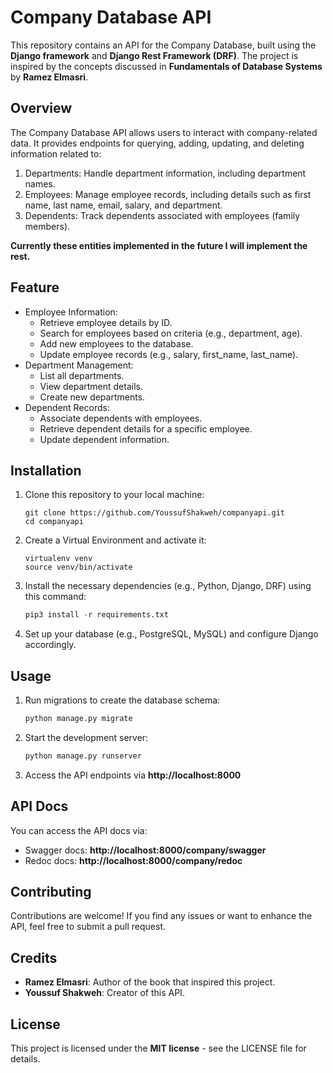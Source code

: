 # Company Database API

This repository contains an API for the Company Database, built using the **Django framework** and **Django Rest Framework (DRF)**. The project is inspired by the concepts discussed in **Fundamentals of Database Systems** by **Ramez Elmasri**.

## Overview

The Company Database API allows users to interact with company-related data. It provides endpoints for querying, adding, updating, and deleting information related to:

1. Departments: Handle department information, including department names.
2. Employees: Manage employee records, including details such as first name, last name, email, salary, and department.
3. Dependents: Track dependents associated with employees (family members).

**Currently these entities implemented in the future I will implement the rest.**

## Feature

- Employee Information:
  - Retrieve employee details by ID.
  - Search for employees based on criteria (e.g., department, age).
  - Add new employees to the database.
  - Update employee records (e.g., salary, first_name, last_name).
- Department Management:
  - List all departments.
  - View department details.
  - Create new departments.
- Dependent Records:
  - Associate dependents with employees.
  - Retrieve dependent details for a specific employee.
  - Update dependent information.

## Installation

1. Clone this repository to your local machine:
   ```
   git clone https://github.com/YoussufShakweh/companyapi.git
   cd companyapi
   ```
2. Create a Virtual Environment and activate it:
   ```
   virtualenv venv
   source venv/bin/activate
   ```
3. Install the necessary dependencies (e.g., Python, Django, DRF) using this command:
   ```python
   pip3 install -r requirements.txt
   ```
4. Set up your database (e.g., PostgreSQL, MySQL) and configure Django accordingly.

## Usage

1. Run migrations to create the database schema:
   ```python
   python manage.py migrate
   ```
2. Start the development server:
   ```python
   python manage.py runserver
   ```
3. Access the API endpoints via **http://localhost:8000**

## API Docs

You can access the API docs via:

- Swagger docs:
  **http://localhost:8000/company/swagger**
- Redoc docs:
  **http://localhost:8000/company/redoc**

## Contributing

Contributions are welcome! If you find any issues or want to enhance the API, feel free to submit a pull request.

## Credits

- **Ramez Elmasri**: Author of the book that inspired this project.
- **Youssuf Shakweh**: Creator of this API.

## License

This project is licensed under the **MIT license** - see the LICENSE file for details.
